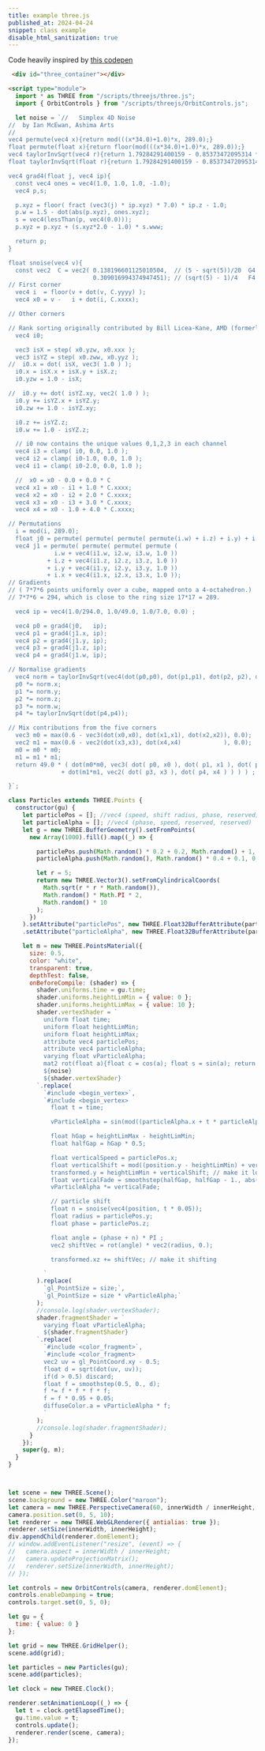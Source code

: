 ```yaml
---
title: example three.js
published_at: 2024-04-24
snippet: class example
disable_html_sanitization: true
---
```


Code heavily inspired by [this codepen](https://codepen.io/prisoner849/pen/ExpLBEO)

 <div id="three_container"></div>

<script type="module">
  import * as THREE from "/scripts/three.module.js";
  import { OrbitControls } from "/scripts/OrbitControls.js";

  let noise = `//	Simplex 4D Noise 
//	by Ian McEwan, Ashima Arts
//
vec4 permute(vec4 x){return mod(((x*34.0)+1.0)*x, 289.0);}
float permute(float x){return floor(mod(((x*34.0)+1.0)*x, 289.0));}
vec4 taylorInvSqrt(vec4 r){return 1.79284291400159 - 0.85373472095314 * r;}
float taylorInvSqrt(float r){return 1.79284291400159 - 0.85373472095314 * r;}

vec4 grad4(float j, vec4 ip){
  const vec4 ones = vec4(1.0, 1.0, 1.0, -1.0);
  vec4 p,s;

  p.xyz = floor( fract (vec3(j) * ip.xyz) * 7.0) * ip.z - 1.0;
  p.w = 1.5 - dot(abs(p.xyz), ones.xyz);
  s = vec4(lessThan(p, vec4(0.0)));
  p.xyz = p.xyz + (s.xyz*2.0 - 1.0) * s.www; 

  return p;
}

float snoise(vec4 v){
  const vec2  C = vec2( 0.138196601125010504,  // (5 - sqrt(5))/20  G4
                        0.309016994374947451); // (sqrt(5) - 1)/4   F4
// First corner
  vec4 i  = floor(v + dot(v, C.yyyy) );
  vec4 x0 = v -   i + dot(i, C.xxxx);

// Other corners

// Rank sorting originally contributed by Bill Licea-Kane, AMD (formerly ATI)
  vec4 i0;

  vec3 isX = step( x0.yzw, x0.xxx );
  vec3 isYZ = step( x0.zww, x0.yyz );
//  i0.x = dot( isX, vec3( 1.0 ) );
  i0.x = isX.x + isX.y + isX.z;
  i0.yzw = 1.0 - isX;

//  i0.y += dot( isYZ.xy, vec2( 1.0 ) );
  i0.y += isYZ.x + isYZ.y;
  i0.zw += 1.0 - isYZ.xy;

  i0.z += isYZ.z;
  i0.w += 1.0 - isYZ.z;

  // i0 now contains the unique values 0,1,2,3 in each channel
  vec4 i3 = clamp( i0, 0.0, 1.0 );
  vec4 i2 = clamp( i0-1.0, 0.0, 1.0 );
  vec4 i1 = clamp( i0-2.0, 0.0, 1.0 );

  //  x0 = x0 - 0.0 + 0.0 * C 
  vec4 x1 = x0 - i1 + 1.0 * C.xxxx;
  vec4 x2 = x0 - i2 + 2.0 * C.xxxx;
  vec4 x3 = x0 - i3 + 3.0 * C.xxxx;
  vec4 x4 = x0 - 1.0 + 4.0 * C.xxxx;

// Permutations
  i = mod(i, 289.0); 
  float j0 = permute( permute( permute( permute(i.w) + i.z) + i.y) + i.x);
  vec4 j1 = permute( permute( permute( permute (
             i.w + vec4(i1.w, i2.w, i3.w, 1.0 ))
           + i.z + vec4(i1.z, i2.z, i3.z, 1.0 ))
           + i.y + vec4(i1.y, i2.y, i3.y, 1.0 ))
           + i.x + vec4(i1.x, i2.x, i3.x, 1.0 ));
// Gradients
// ( 7*7*6 points uniformly over a cube, mapped onto a 4-octahedron.)
// 7*7*6 = 294, which is close to the ring size 17*17 = 289.

  vec4 ip = vec4(1.0/294.0, 1.0/49.0, 1.0/7.0, 0.0) ;

  vec4 p0 = grad4(j0,   ip);
  vec4 p1 = grad4(j1.x, ip);
  vec4 p2 = grad4(j1.y, ip);
  vec4 p3 = grad4(j1.z, ip);
  vec4 p4 = grad4(j1.w, ip);

// Normalise gradients
  vec4 norm = taylorInvSqrt(vec4(dot(p0,p0), dot(p1,p1), dot(p2, p2), dot(p3,p3)));
  p0 *= norm.x;
  p1 *= norm.y;
  p2 *= norm.z;
  p3 *= norm.w;
  p4 *= taylorInvSqrt(dot(p4,p4));

// Mix contributions from the five corners
  vec3 m0 = max(0.6 - vec3(dot(x0,x0), dot(x1,x1), dot(x2,x2)), 0.0);
  vec2 m1 = max(0.6 - vec2(dot(x3,x3), dot(x4,x4)            ), 0.0);
  m0 = m0 * m0;
  m1 = m1 * m1;
  return 49.0 * ( dot(m0*m0, vec3( dot( p0, x0 ), dot( p1, x1 ), dot( p2, x2 )))
               + dot(m1*m1, vec2( dot( p3, x3 ), dot( p4, x4 ) ) ) ) ;

}`;

class Particles extends THREE.Points {
  constructor(gu) {
    let particlePos = []; //vec4 (speed, shift radius, phase, reserved);
    let particleAlpha = []; //vec4 (phase, speed, reserved, reserved)
    let g = new THREE.BufferGeometry().setFromPoints(
      new Array(1000).fill().map((_) => {
        
        particlePos.push(Math.random() * 0.2 + 0.2, Math.random() + 1, Math.random(), 0);
        particleAlpha.push(Math.random(), Math.random() * 0.4 + 0.1, 0, 0);
        
        let r = 5;
        return new THREE.Vector3().setFromCylindricalCoords(
          Math.sqrt(r * r * Math.random()),
          Math.random() * Math.PI * 2,
          Math.random() * 10
        );
      })
    ).setAttribute("particlePos", new THREE.Float32BufferAttribute(particlePos, 4))
    .setAttribute("particleAlpha", new THREE.Float32BufferAttribute(particleAlpha, 4));
    
    let m = new THREE.PointsMaterial({
      size: 0.5,
      color: "white",
      transparent: true,
      depthTest: false,
      onBeforeCompile: (shader) => {
        shader.uniforms.time = gu.time;
        shader.uniforms.heightLimMin = { value: 0 };
        shader.uniforms.heightLimMax = { value: 10 };
        shader.vertexShader = `
          uniform float time;
          uniform float heightLimMin;
          uniform float heightLimMax;
          attribute vec4 particlePos;
          attribute vec4 particleAlpha;
          varying float vParticleAlpha;
          mat2 rot(float a){float c = cos(a); float s = sin(a); return mat2(c, s, -s, c);}
          ${noise}
          ${shader.vertexShader}
        `.replace(
          `#include <begin_vertex>`,
          `#include <begin_vertex>
            float t = time;
          
            vParticleAlpha = sin(mod((particleAlpha.x + t * particleAlpha.y) * PI2, PI2)) * 0.5 + 0.5;
                        
            float hGap = heightLimMax - heightLimMin;
            float halfGap = hGap * 0.5;
            
            float verticalSpeed = particlePos.x;
            float verticalShift = mod((position.y - heightLimMin) + verticalSpeed * t, hGap);
            transformed.y = heightLimMin + verticalShift; // make it looped on Y-axis
            float verticalFade = smoothstep(halfGap, halfGap - 1., abs(verticalShift - halfGap)); // for both top and bottom
            vParticleAlpha *= verticalFade;
            
            // particle shift
            float n = snoise(vec4(position, t * 0.05));
            float radius = particlePos.y;
            float phase = particlePos.z;
            
            float angle = (phase + n) * PI ;
            vec2 shiftVec = rot(angle) * vec2(radius, 0.);
            
            transformed.xz += shiftVec; // make it shifting
            
          `
        ).replace(
          `gl_PointSize = size;`,
          `gl_PointSize = size * vParticleAlpha;`
        );
        //console.log(shader.vertexShader);
        shader.fragmentShader = `
          varying float vParticleAlpha;
          ${shader.fragmentShader}
        `.replace(
          `#include <color_fragment>`,
          `#include <color_fragment>
          vec2 uv = gl_PointCoord.xy - 0.5;
          float d = sqrt(dot(uv, uv));
          if(d > 0.5) discard;
          float f = smoothstep(0.5, 0., d);
          f *= f * f * f * f;
          f = f * 0.95 + 0.05;
          diffuseColor.a = vParticleAlpha * f;
          `
        );
        //console.log(shader.fragmentShader);
      }
    });
    super(g, m);
  }
}

const div = document.getElementById ('three_container')
const w = div.parentNode.scrollWidth
const h = w * 9 / 16

let scene = new THREE.Scene();
scene.background = new THREE.Color("maroon");
let camera = new THREE.PerspectiveCamera(60, 16 /9 , 1, 1000);
camera.position.set(0, 5, 10);
let renderer = new THREE.WebGLRenderer({ antialias: true });
renderer.setSize(w, h);
div.appendChild(renderer.domElement);
// window.addEventListener("resize", (event) => {
//   camera.aspect = innerWidth / innerHeight;
//   camera.updateProjectionMatrix();
//   renderer.setSize(innerWidth, innerHeight);
// });

let controls = new OrbitControls(camera, renderer.domElement);
controls.enableDamping = true;
controls.target.set(0, 5, 0);

let gu = {
  time: { value: 0 }
};

let grid = new THREE.GridHelper();
scene.add(grid);

let particles = new Particles(gu);
scene.add(particles);

let clock = new THREE.Clock();

renderer.setAnimationLoop((_) => {
  let t = clock.getElapsedTime();
  gu.time.value = t;
  controls.update();
  renderer.render(scene, camera);
});
</script>

```html
 <div id="three_container"></div>

<script type="module">
  import * as THREE from "/scripts/threejs/three.js";
  import { OrbitControls } from "/scripts/threejs/OrbitControls.js";

  let noise = `//	Simplex 4D Noise
//	by Ian McEwan, Ashima Arts
//
vec4 permute(vec4 x){return mod(((x*34.0)+1.0)*x, 289.0);}
float permute(float x){return floor(mod(((x*34.0)+1.0)*x, 289.0));}
vec4 taylorInvSqrt(vec4 r){return 1.79284291400159 - 0.85373472095314 * r;}
float taylorInvSqrt(float r){return 1.79284291400159 - 0.85373472095314 * r;}

vec4 grad4(float j, vec4 ip){
  const vec4 ones = vec4(1.0, 1.0, 1.0, -1.0);
  vec4 p,s;

  p.xyz = floor( fract (vec3(j) * ip.xyz) * 7.0) * ip.z - 1.0;
  p.w = 1.5 - dot(abs(p.xyz), ones.xyz);
  s = vec4(lessThan(p, vec4(0.0)));
  p.xyz = p.xyz + (s.xyz*2.0 - 1.0) * s.www;

  return p;
}

float snoise(vec4 v){
  const vec2  C = vec2( 0.138196601125010504,  // (5 - sqrt(5))/20  G4
                        0.309016994374947451); // (sqrt(5) - 1)/4   F4
// First corner
  vec4 i  = floor(v + dot(v, C.yyyy) );
  vec4 x0 = v -   i + dot(i, C.xxxx);

// Other corners

// Rank sorting originally contributed by Bill Licea-Kane, AMD (formerly ATI)
  vec4 i0;

  vec3 isX = step( x0.yzw, x0.xxx );
  vec3 isYZ = step( x0.zww, x0.yyz );
//  i0.x = dot( isX, vec3( 1.0 ) );
  i0.x = isX.x + isX.y + isX.z;
  i0.yzw = 1.0 - isX;

//  i0.y += dot( isYZ.xy, vec2( 1.0 ) );
  i0.y += isYZ.x + isYZ.y;
  i0.zw += 1.0 - isYZ.xy;

  i0.z += isYZ.z;
  i0.w += 1.0 - isYZ.z;

  // i0 now contains the unique values 0,1,2,3 in each channel
  vec4 i3 = clamp( i0, 0.0, 1.0 );
  vec4 i2 = clamp( i0-1.0, 0.0, 1.0 );
  vec4 i1 = clamp( i0-2.0, 0.0, 1.0 );

  //  x0 = x0 - 0.0 + 0.0 * C
  vec4 x1 = x0 - i1 + 1.0 * C.xxxx;
  vec4 x2 = x0 - i2 + 2.0 * C.xxxx;
  vec4 x3 = x0 - i3 + 3.0 * C.xxxx;
  vec4 x4 = x0 - 1.0 + 4.0 * C.xxxx;

// Permutations
  i = mod(i, 289.0);
  float j0 = permute( permute( permute( permute(i.w) + i.z) + i.y) + i.x);
  vec4 j1 = permute( permute( permute( permute (
             i.w + vec4(i1.w, i2.w, i3.w, 1.0 ))
           + i.z + vec4(i1.z, i2.z, i3.z, 1.0 ))
           + i.y + vec4(i1.y, i2.y, i3.y, 1.0 ))
           + i.x + vec4(i1.x, i2.x, i3.x, 1.0 ));
// Gradients
// ( 7*7*6 points uniformly over a cube, mapped onto a 4-octahedron.)
// 7*7*6 = 294, which is close to the ring size 17*17 = 289.

  vec4 ip = vec4(1.0/294.0, 1.0/49.0, 1.0/7.0, 0.0) ;

  vec4 p0 = grad4(j0,   ip);
  vec4 p1 = grad4(j1.x, ip);
  vec4 p2 = grad4(j1.y, ip);
  vec4 p3 = grad4(j1.z, ip);
  vec4 p4 = grad4(j1.w, ip);

// Normalise gradients
  vec4 norm = taylorInvSqrt(vec4(dot(p0,p0), dot(p1,p1), dot(p2, p2), dot(p3,p3)));
  p0 *= norm.x;
  p1 *= norm.y;
  p2 *= norm.z;
  p3 *= norm.w;
  p4 *= taylorInvSqrt(dot(p4,p4));

// Mix contributions from the five corners
  vec3 m0 = max(0.6 - vec3(dot(x0,x0), dot(x1,x1), dot(x2,x2)), 0.0);
  vec2 m1 = max(0.6 - vec2(dot(x3,x3), dot(x4,x4)            ), 0.0);
  m0 = m0 * m0;
  m1 = m1 * m1;
  return 49.0 * ( dot(m0*m0, vec3( dot( p0, x0 ), dot( p1, x1 ), dot( p2, x2 )))
               + dot(m1*m1, vec2( dot( p3, x3 ), dot( p4, x4 ) ) ) ) ;

}`;

class Particles extends THREE.Points {
  constructor(gu) {
    let particlePos = []; //vec4 (speed, shift radius, phase, reserved);
    let particleAlpha = []; //vec4 (phase, speed, reserved, reserved)
    let g = new THREE.BufferGeometry().setFromPoints(
      new Array(1000).fill().map((_) => {

        particlePos.push(Math.random() * 0.2 + 0.2, Math.random() + 1, Math.random(), 0);
        particleAlpha.push(Math.random(), Math.random() * 0.4 + 0.1, 0, 0);

        let r = 5;
        return new THREE.Vector3().setFromCylindricalCoords(
          Math.sqrt(r * r * Math.random()),
          Math.random() * Math.PI * 2,
          Math.random() * 10
        );
      })
    ).setAttribute("particlePos", new THREE.Float32BufferAttribute(particlePos, 4))
    .setAttribute("particleAlpha", new THREE.Float32BufferAttribute(particleAlpha, 4));

    let m = new THREE.PointsMaterial({
      size: 0.5,
      color: "white",
      transparent: true,
      depthTest: false,
      onBeforeCompile: (shader) => {
        shader.uniforms.time = gu.time;
        shader.uniforms.heightLimMin = { value: 0 };
        shader.uniforms.heightLimMax = { value: 10 };
        shader.vertexShader = `
          uniform float time;
          uniform float heightLimMin;
          uniform float heightLimMax;
          attribute vec4 particlePos;
          attribute vec4 particleAlpha;
          varying float vParticleAlpha;
          mat2 rot(float a){float c = cos(a); float s = sin(a); return mat2(c, s, -s, c);}
          ${noise}
          ${shader.vertexShader}
        `.replace(
          `#include <begin_vertex>`,
          `#include <begin_vertex>
            float t = time;

            vParticleAlpha = sin(mod((particleAlpha.x + t * particleAlpha.y) * PI2, PI2)) * 0.5 + 0.5;

            float hGap = heightLimMax - heightLimMin;
            float halfGap = hGap * 0.5;

            float verticalSpeed = particlePos.x;
            float verticalShift = mod((position.y - heightLimMin) + verticalSpeed * t, hGap);
            transformed.y = heightLimMin + verticalShift; // make it looped on Y-axis
            float verticalFade = smoothstep(halfGap, halfGap - 1., abs(verticalShift - halfGap)); // for both top and bottom
            vParticleAlpha *= verticalFade;

            // particle shift
            float n = snoise(vec4(position, t * 0.05));
            float radius = particlePos.y;
            float phase = particlePos.z;

            float angle = (phase + n) * PI ;
            vec2 shiftVec = rot(angle) * vec2(radius, 0.);

            transformed.xz += shiftVec; // make it shifting

          `
        ).replace(
          `gl_PointSize = size;`,
          `gl_PointSize = size * vParticleAlpha;`
        );
        //console.log(shader.vertexShader);
        shader.fragmentShader = `
          varying float vParticleAlpha;
          ${shader.fragmentShader}
        `.replace(
          `#include <color_fragment>`,
          `#include <color_fragment>
          vec2 uv = gl_PointCoord.xy - 0.5;
          float d = sqrt(dot(uv, uv));
          if(d > 0.5) discard;
          float f = smoothstep(0.5, 0., d);
          f *= f * f * f * f;
          f = f * 0.95 + 0.05;
          diffuseColor.a = vParticleAlpha * f;
          `
        );
        //console.log(shader.fragmentShader);
      }
    });
    super(g, m);
  }
}



let scene = new THREE.Scene();
scene.background = new THREE.Color("maroon");
let camera = new THREE.PerspectiveCamera(60, innerWidth / innerHeight, 1, 1000);
camera.position.set(0, 5, 10);
let renderer = new THREE.WebGLRenderer({ antialias: true });
renderer.setSize(innerWidth, innerHeight);
div.appendChild(renderer.domElement);
// window.addEventListener("resize", (event) => {
//   camera.aspect = innerWidth / innerHeight;
//   camera.updateProjectionMatrix();
//   renderer.setSize(innerWidth, innerHeight);
// });

let controls = new OrbitControls(camera, renderer.domElement);
controls.enableDamping = true;
controls.target.set(0, 5, 0);

let gu = {
  time: { value: 0 }
};

let grid = new THREE.GridHelper();
scene.add(grid);

let particles = new Particles(gu);
scene.add(particles);

let clock = new THREE.Clock();

renderer.setAnimationLoop((_) => {
  let t = clock.getElapsedTime();
  gu.time.value = t;
  controls.update();
  renderer.render(scene, camera);
});
```
